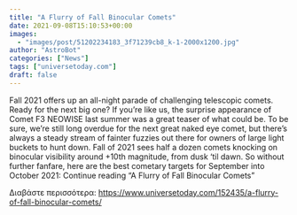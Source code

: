 ```yaml
---
title: "A Flurry of Fall Binocular Comets"
date: 2021-09-08T15:10:53+00:00
images:
  - "images/post/51202234183_3f71239cb8_k-1-2000x1200.jpg"
author: "AstroBot"
categories: ["News"]
tags: ["universetoday.com"]
draft: false
---
```


Fall 2021 offers up an all-night parade of challenging telescopic comets. Ready for the next big one? If you’re like us, the surprise appearance of Comet F3 NEOWISE last summer was a great teaser of what could be. To be sure, we’re still long overdue for the next great naked eye comet, but there’s always a steady stream of fainter fuzzies out there for owners of large light buckets to hunt down. Fall of 2021 sees half a dozen comets knocking on binocular visibility around +10th magnitude, from dusk ‘til dawn. So without further fanfare, here are the best cometary targets for September into October 2021: Continue reading “A Flurry of Fall Binocular Comets” 

Διαβάστε περισσότερα: https://www.universetoday.com/152435/a-flurry-of-fall-binocular-comets/
